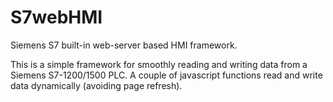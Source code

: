 # S7webHMI
Siemens S7 built-in web-server based HMI framework.


This is a simple framework for smoothly reading and writing data from a Siemens S7-1200/1500 PLC.  A couple of javascript functions read and write data dynamically (avoiding page refresh).
